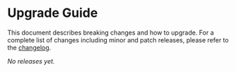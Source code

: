 # Upgrade Guide

This document describes breaking changes and how to upgrade. For a complete list of changes including minor and patch releases, please refer to the [changelog](CHANGELOG.md).

_No releases yet._
